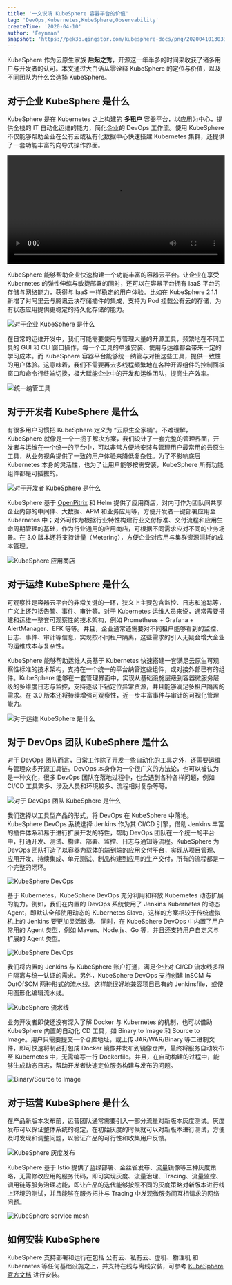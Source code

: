 ```yaml
---
title: '一文说清 KubeSphere 容器平台的价值'
tag: 'DevOps,Kubernetes,KubeSphere,Observability'
createTime: '2020-04-10'
author: 'Feynman'
snapshot: 'https://pek3b.qingstor.com/kubesphere-docs/png/20200410130334.png'
---
```


KubeSphere 作为云原生家族 **后起之秀**，开源这一年半多的时间来收获了诸多用户与开发者的认可。本文通过大白话从零诠释 KubeSphere 的定位与价值，以及不同团队为什么会选择 KubeSphere。

## 对于企业 KubeSphere 是什么

KubeSphere 是在 Kubernetes 之上构建的 **多租户** 容器平台，以应用为中心，提供全栈的 IT 自动化运维的能力，简化企业的 DevOps 工作流。使用 KubeSphere 不仅能够帮助企业在公有云或私有化数据中心快速搭建 Kubernetes 集群，还提供了一套功能丰富的向导式操作界面。

<video controls="controls" style="width: 100% !important; height: auto !important;">
  <source type="video/mp4" src="https://kubesphere-docs.pek3b.qingstor.com/website/%E4%BA%A7%E5%93%81%E4%BB%8B%E7%BB%8D/KubeSphere-2.1.1-demo.mp4">
</video>

KubeSphere 能够帮助企业快速构建一个功能丰富的容器云平台。让企业在享受 Kubernetes 的弹性伸缩与敏捷部署的同时，还可以在容器平台拥有 IaaS 平台的存储与网络能力，获得与 IaaS 一样稳定的用户体验。比如在 KubeSphere 2.1.1 新增了对阿里云与腾讯云块存储插件的集成，支持为 Pod 挂载公有云的存储，为有状态应用提供更稳定的持久化存储的能力。

![对于企业 KubeSphere 是什么](https://pek3b.qingstor.com/kubesphere-docs/png/20200410133408.png)

在日常的运维开发中，我们可能需要使用与管理大量的开源工具，频繁地在不同工具的 GUI 和 CLI 窗口操作，每一个工具的单独安装、使用与运维都会带来一定的学习成本。而 KubeSphere 容器平台能够统一纳管与对接这些工具，提供一致性的用户体验。这意味着，我们不需要再去多线程频繁地在各种开源组件的控制面板窗口和命令行终端切换，极大赋能企业中的开发和运维团队，提高生产效率。

![统一纳管工具](https://pek3b.qingstor.com/kubesphere-docs/png/20200410133506.png)


## 对于开发者 KubeSphere 是什么

有很多用户习惯把 KubeSphere 定义为 “云原生全家桶”。不难理解，KubeSphere 就像是一个一揽子解决方案，我们设计了一套完整的管理界面，开发者与运维在一个统一的平台中，可以非常方便地安装与管理用户最常用的云原生工具，从业务视角提供了一致的用户体验来降低复杂性。为了不影响底层 Kubernetes 本身的灵活性，也为了让用户能够按需安装，KubeSphere 所有功能组件都是可插拔的。

![对于开发者 KubeSphere 是什么](https://pek3b.qingstor.com/kubesphere-docs/png/20200410133832.png)

KubeSphere 基于 [OpenPitrix](https://openpitrix.io/) 和 Helm 提供了应用商店，对内可作为团队间共享企业内部的中间件、大数据、APM 和业务应用等，方便开发者一键部署应用至 Kubernetes 中；对外可作为根据行业特性构建行业交付标准、交付流程和应用生命周期管理的基础，作为行业通用的应用商店，可根据不同需求应对不同的业务场景。在 3.0 版本还将支持计量（Metering），方便企业对应用与集群资源消耗的成本管理。

![KubeSphere 应用商店](https://pek3b.qingstor.com/kubesphere-docs/png/20200410133902.png)

## 对于运维 KubeSphere 是什么

可观察性是容器云平台的非常关键的一环，狭义上主要包含监控、日志和追踪等，广义上还包括告警、事件、审计等。对于 Kubernetes 运维人员来说，通常需要搭建和运维一整套可观察性的技术架构，例如 Prometheus + Grafana + AlertManager、EFK 等等。并且，企业通常还需要对不同租户能够看到的监控、日志、事件、审计等信息，实现按不同租户隔离，这些需求的引入无疑会增大企业的运维成本与复杂性。

KubeSphere 能够帮助运维人员基于 Kubernetes 快速搭建一套满足云原生可观察性标准的技术架构，支持在一个统一的平台纳管这些组件，或对接外部已有的组件。KubeSphere 能够在一套管理界面中，实现从基础设施层级到容器微服务层级的多维度日志与监控，支持逐级下钻定位异常资源，并且能够满足多租户隔离的需求。在 3.0 版本还将持续增强可观察性，近一步丰富事件与审计的可视化管理能力。

![对于运维 KubeSphere 是什么](https://pek3b.qingstor.com/kubesphere-docs/png/20200410133938.png)

## 对于 DevOps 团队 KubeSphere 是什么

对于 DevOps 团队而言，日常工作除了开发一些自动化的工具之外，还需要运维与管理众多开源工具链。DevOps 本身作为一个很广义的方法论，也可以被认为是一种文化，很多 DevOps 团队在落地过程中，也会遇到各种各样问题，例如 CI/CD 工具繁多、涉及人员和环境较多、流程相对复杂等等。

![对于 DevOps 团队 KubeSphere 是什么](https://pek3b.qingstor.com/kubesphere-docs/png/20200410134006.png)

我们选择以工具型产品的形式，将 DevOps 在 KubeSphere 中落地。KubeSphere DevOps 系统选择 Jenkins 作为其 CI/CD 引擎，借助 Jenkins 丰富的插件体系和易于进行扩展开发的特性，帮助 DevOps 团队在一个统一的平台中，打通开发、测试、构建、部署、监控、日志与通知等流程。KubeSphere 为 DevOps 团队打造了以容器为载体的端到端的应用交付平台，实现从项目管理、应用开发、持续集成、单元测试、制品构建到应用的生产交付，所有的流程都是一个完整的闭环。

![KubeSphere DevOps](https://pek3b.qingstor.com/kubesphere-docs/png/20200410134030.png)

基于 Kubernetes，KubeSphere DevOps 充分利用和释放 Kubernetes 动态扩展的能力。例如，我们在内置的 DevOps 系统使用了 Jenkins Kubernetes 的动态 Agent，即默认全部使用动态的 Kubernetes Slave，这样的方案相较于传统虚拟机上的 Jenkins 要更加灵活敏捷。 同时，在 KubeSphere DevOps 中内置了用户常用的 Agent 类型，例如 Maven、Node.js、Go 等，并且还支持用户自定义与扩展的 Agent 类型。

![KubeSphere DevOps](https://pek3b.qingstor.com/kubesphere-docs/png/20200410134046.png)

我们将内置的 Jenkins 与 KubeSphere 账户打通，满足企业对 CI/CD 流水线多租户隔离与统一认证的需求。另外，KubeSphere DevOps 支持创建 InSCM 与 OutOfSCM 两种形式的流水线。这样能很好地兼容项目已有的 Jenkinsfile，或使用图形化编辑流水线。

![KubeSphere 流水线](https://pek3b.qingstor.com/kubesphere-docs/png/20200410134153.png)

业务开发者即使还没有深入了解 Docker 与 Kubernetes 的机制，也可以借助 KubeSphere 内置的自动化 CD 工具，如 Binary to Image 和 Source to Image。用户只需要提交一个仓库地址，或上传 JAR/WAR/Binary 等二进制文件，即可快速将制品打包成 Docker 镜像并发布到镜像仓库，最终将服务自动发布至 Kubernetes 中，无需编写一行 Dockerfile。并且，在自动构建的过程中，能够生成动态日志，帮助开发者快速定位服务构建与发布的问题。

![Binary/Source to Image](https://pek3b.qingstor.com/kubesphere-docs/png/20200410134220.png)

## 对于运营 KubeSphere 是什么

在产品新版本发布前，运营团队通常需要引入一部分流量对新版本灰度测试。灰度发布可以保证整体系统的稳定，在初始灰度的时候就可以对新版本进行测试，方便及时发现和调整问题，以验证产品的可行性和收集用户反馈。

![KubeSphere 灰度发布](https://pek3b.qingstor.com/kubesphere-docs/png/20200410134244.png)

KubeSphere 基于 Istio 提供了蓝绿部署、金丝雀发布、流量镜像等三种灰度策略，无需修改应用的服务代码，即可实现灰度、流量治理、Tracing、流量监控、调用链等服务治理功能，即让产品的迭代能够按照不同的灰度策略对新版本进行线上环境的测试，并且能够在服务拓扑与 Tracing 中发现微服务间互相请求的网络问题。

![KubeSphere service mesh](https://pek3b.qingstor.com/kubesphere-docs/png/20200410134326.png)

## 如何安装 KubeSphere

KubeSphere 支持部署和运行在包括 公有云、私有云、虚机、物理机 和 Kubernetes 等任何基础设施之上，并支持在线与离线安装，可参考 [KubeSphere 官方文档](https://kubesphere.com.cn/docs/zh-CN/installation/intro/) 进行安装。
